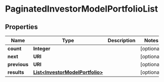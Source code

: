 

# PaginatedInvestorModelPortfolioList


## Properties

Name | Type | Description | Notes
------------ | ------------- | ------------- | -------------
**count** | **Integer** |  |  [optional]
**next** | **URI** |  |  [optional]
**previous** | **URI** |  |  [optional]
**results** | [**List&lt;InvestorModelPortfolio&gt;**](InvestorModelPortfolio.md) |  |  [optional]



